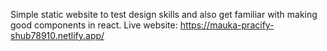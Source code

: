 Simple static website to test design skills and also get familiar with making good components in react.
Live website: https://mauka-pracify-shub78910.netlify.app/
